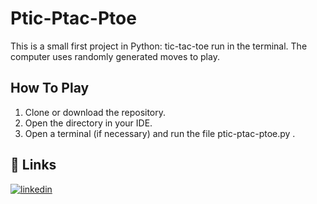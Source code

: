 # Ptic-Ptac-Ptoe

This is a small first project in Python: tic-tac-toe run in the terminal. The computer uses randomly generated moves to play.


## How To Play

1. Clone or download the repository.
2. Open the directory in your IDE.
3. Open a terminal (if necessary) and run the file ptic-ptac-ptoe.py .
## 🔗 Links
[![linkedin](https://img.shields.io/badge/linkedin-0A66C2?style=for-the-badge&logo=linkedin&logoColor=white)](https://www.linkedin.com/in/jessica-c-waldron/)

